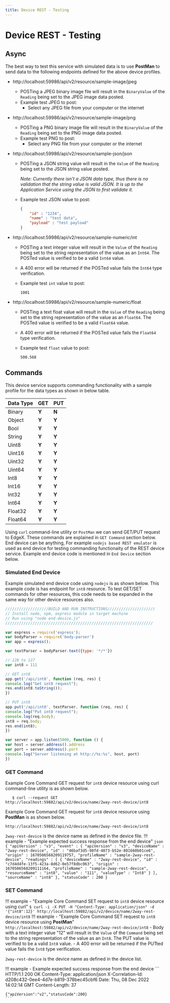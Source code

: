 ```yaml
---
title: Device REST - Testing
---
```


# Device REST - Testing

## Async

The best way to test this service with simulated data is to use **PostMan** to send data to the following endpoints defined for the above device profiles.

- http://localhost:59986/api/v2/resource/sample-image/jpeg

    - POSTing a JPEG binary image file will result in the `BinaryValue` of the `Reading` being set to the JPEG image data posted.
    - Example test JPEG to post:
        - Select any JPEG file from your computer or the internet

- http://localhost:59986/api/v2/resource/sample-image/png

    - POSTing a PNG binary image file will result in the `BinaryValue` of the `Reading` being set to the PNG image data posted.
    - Example test PNG to post:
        - Select any PNG file from your computer or the internet

- http://localhost:59986/api/v2/resource/sample-json/json

    - POSTing a JSON string value will result in the  `Value` of the `Reading` being set to the JSON string value posted.

      *Note: Currently there isn't a JSON data type, thus there is no validation that the string value is valid JSON. It is up to the Application Service using the JSON to first validate it.*

    - Example test JSON value to post:

      ```json
      {
          "id" : "1234",
          "name" : "test data",
          "payload" : "test payload"
      }
      ```

- http://localhost:59986/api/v2/resource/sample-numeric/int
    - POSTing a text integer value will result in the  `Value` of the `Reading` being set to the string representation of the value as an `Int64`. The POSTed value is verified to be a valid `Int64` value.

    - A 400 error will be returned if the POSTed value fails the `Int64` type verification.

    - Example test `int` value to post:

      ```
      1001
      ```

- http://localhost:59986/api/v2/resource/sample-numeric/float
    - POSTing a text float value will result in the  `Value` of the `Reading` being set to the string representation of the value as an `Float64`. The POSTed value is verified to be a valid `Float64` value.

    - A 400 error will be returned if the POSTed value fails the `Float64` type verification.

    - Example test `float` value to post:

      ```
      500.568
      ```

## Commands

This device service supports commanding functionality with a sample profile for the data types as shown in below table.

| Data Type | GET   | PUT   |
|-----------|-------|-------|
| Binary    | **Y** | **N** |
| Object    | **Y** | **Y** |
| Bool      | **Y** | **Y** |
| String    | **Y** | **Y** |
| Uint8     | **Y** | **Y** |
| Uint16    | **Y** | **Y** |
| Uint32    | **Y** | **Y** |
| Uint64    | **Y** | **Y** |
| Int8	     | **Y** | **Y** |
| Int16     | **Y** | **Y** |
| Int32     | **Y** | **Y** |
| Int64     | **Y** | **Y** |
| Float32   | **Y** | **Y** |
| Float64   | **Y** | **Y** |

Using `curl` command-line utility or `PostMan` we can send GET/PUT request to EdgeX. 
These commands are explained in `GET Command` section below. End device can be anything, For example `nodejs based REST emulator` is used as end device for testing commanding functionaity of the REST device service. Example end device code is mentioned in `End Device` section below.

### Simulated End Device

Example simulated end device code using `nodejs` is as shown below. 
This example code is has endpoint for `int8` resource. 
To test GET/SET commands for other resources, this code needs to be expanded in the same way for other device resources also.

```js
///////////////////BUILD AND RUN INSTRUCTIONS/////////////////////
// Install node, npm, express module in target machine
// Run using "node end-device.js"
/////////////////////////////////////////////////////////////////

var express = require('express');
var bodyParser = require('body-parser')
var app = express();

var textParser = bodyParser.text({type: '*/*'})

//-128 to 127
var int8 = 111

// GET int8
app.get('/api/int8', function (req, res) {
console.log("Get int8 request");
res.end(int8.toString());
})

// PUT int8
app.put('/api/int8', textParser, function (req, res) {
console.log("Put int8 request");
console.log(req.body);
int8 = req.body;
res.end(int8);
})

var server = app.listen(5000, function () {
var host = server.address().address
var port = server.address().port
console.log("Server listening at http://%s:%s", host, port)
})
```

### GET Command

Example Core Command GET request for `int8` device resource using curl command-line utility is as shown below.
```
   $ curl --request GET http://localhost:59882/api/v2/device/name/2way-rest-device/int8
```
Example Core Command GET request for `int8` device resource using **PostMan** is as shown below.
```
http://localhost:59882/api/v2/device/name/2way-rest-device/int8
```

`2way-rest-device` is the device name as defined in the device file.
!!! example - "Example expected success response from the end device"
    ```json
       {
       "apiVersion" : "v3",
       "event" : {
          "apiVersion" : "v3",
          "deviceName" : "2way-rest-device",
          "id" : "46baf3d5-98fd-4073-b52e-801660b01ce6",
          "origin" : 1670506568209119757,
          "profileName" : "sample-2way-rest-device",
          "readings" : [
             {
                "deviceName" : "2way-rest-device",
                "id" : "c7d4d4fe-13f5-423a-8d62-0e57f8dbc063",
                "origin" : 1670506568209111164,
                "profileName" : "sample-2way-rest-device",
                "resourceName" : "int8",
                "value" : "111",
                "valueType" : "Int8"
             }
          ],
          "sourceName" : "int8"
       },
       "statusCode" : 200
       } 
    ```

### SET Command

!!! example - "Example Core Command SET request to `int8` device resource using curl"
    ```
    $ curl -i -X PUT -H "Content-Type: application/json" -d '{"int8":12}' http://localhost:59882/api/v2/device/name/2way-rest-device/int8
    ```
!!! example - "Example Core Command SET request to `int8` device resource using **PostMan**"
    ```
    http://localhost:59882/api/v2/device/name/2way-rest-device/int8
    ```
    - Body with a text integer value "12" will result in the  `Value` of the `Command` being set to the string representation of the value as an `Int8`. The PUT value is verified to be a valid `Int8` value.
    - A 400 error will be returned if the PUTted value fails the `Int8` type verification.

`2way-rest-device` is the device name as defined in the device list.

!!! example - Example expected success response from the end device
    ```
    HTTP/1.1 200 OK
    Content-Type: application/json
    X-Correlation-Id: d208c432-0ee4-4d7e-b819-378bec45cbf6
    Date: Thu, 08 Dec 2022 14:02:14 GMT
    Content-Length: 37
    
    {"apiVersion":"v2","statusCode":200}
    ```
